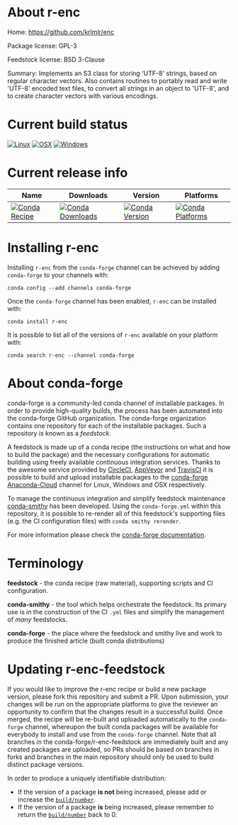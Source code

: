 About r-enc
===========

Home: https://github.com/krlmlr/enc

Package license: GPL-3

Feedstock license: BSD 3-Clause

Summary:  Implements an S3 class for storing 'UTF-8' strings, based on regular character vectors. Also contains routines to portably read and write 'UTF-8' encoded text files, to convert all strings in an object to 'UTF-8', and to create character vectors with various encodings.



Current build status
====================

[![Linux](https://img.shields.io/circleci/project/github/conda-forge/r-enc-feedstock/master.svg?label=Linux)](https://circleci.com/gh/conda-forge/r-enc-feedstock)
[![OSX](https://img.shields.io/travis/conda-forge/r-enc-feedstock/master.svg?label=macOS)](https://travis-ci.org/conda-forge/r-enc-feedstock)
[![Windows](https://img.shields.io/appveyor/ci/conda-forge/r-enc-feedstock/master.svg?label=Windows)](https://ci.appveyor.com/project/conda-forge/r-enc-feedstock/branch/master)

Current release info
====================

| Name | Downloads | Version | Platforms |
| --- | --- | --- | --- |
| [![Conda Recipe](https://img.shields.io/badge/recipe-r--enc-green.svg)](https://anaconda.org/conda-forge/r-enc) | [![Conda Downloads](https://img.shields.io/conda/dn/conda-forge/r-enc.svg)](https://anaconda.org/conda-forge/r-enc) | [![Conda Version](https://img.shields.io/conda/vn/conda-forge/r-enc.svg)](https://anaconda.org/conda-forge/r-enc) | [![Conda Platforms](https://img.shields.io/conda/pn/conda-forge/r-enc.svg)](https://anaconda.org/conda-forge/r-enc) |

Installing r-enc
================

Installing `r-enc` from the `conda-forge` channel can be achieved by adding `conda-forge` to your channels with:

```
conda config --add channels conda-forge
```

Once the `conda-forge` channel has been enabled, `r-enc` can be installed with:

```
conda install r-enc
```

It is possible to list all of the versions of `r-enc` available on your platform with:

```
conda search r-enc --channel conda-forge
```


About conda-forge
=================

conda-forge is a community-led conda channel of installable packages.
In order to provide high-quality builds, the process has been automated into the
conda-forge GitHub organization. The conda-forge organization contains one repository
for each of the installable packages. Such a repository is known as a *feedstock*.

A feedstock is made up of a conda recipe (the instructions on what and how to build
the package) and the necessary configurations for automatic building using freely
available continuous integration services. Thanks to the awesome service provided by
[CircleCI](https://circleci.com/), [AppVeyor](https://www.appveyor.com/)
and [TravisCI](https://travis-ci.org/) it is possible to build and upload installable
packages to the [conda-forge](https://anaconda.org/conda-forge)
[Anaconda-Cloud](https://anaconda.org/) channel for Linux, Windows and OSX respectively.

To manage the continuous integration and simplify feedstock maintenance
[conda-smithy](https://github.com/conda-forge/conda-smithy) has been developed.
Using the ``conda-forge.yml`` within this repository, it is possible to re-render all of
this feedstock's supporting files (e.g. the CI configuration files) with ``conda smithy rerender``.

For more information please check the [conda-forge documentation](https://conda-forge.org/docs/).

Terminology
===========

**feedstock** - the conda recipe (raw material), supporting scripts and CI configuration.

**conda-smithy** - the tool which helps orchestrate the feedstock.
                   Its primary use is in the construction of the CI ``.yml`` files
                   and simplify the management of *many* feedstocks.

**conda-forge** - the place where the feedstock and smithy live and work to
                  produce the finished article (built conda distributions)


Updating r-enc-feedstock
========================

If you would like to improve the r-enc recipe or build a new
package version, please fork this repository and submit a PR. Upon submission,
your changes will be run on the appropriate platforms to give the reviewer an
opportunity to confirm that the changes result in a successful build. Once
merged, the recipe will be re-built and uploaded automatically to the
`conda-forge` channel, whereupon the built conda packages will be available for
everybody to install and use from the `conda-forge` channel.
Note that all branches in the conda-forge/r-enc-feedstock are
immediately built and any created packages are uploaded, so PRs should be based
on branches in forks and branches in the main repository should only be used to
build distinct package versions.

In order to produce a uniquely identifiable distribution:
 * If the version of a package **is not** being increased, please add or increase
   the [``build/number``](https://conda.io/docs/user-guide/tasks/build-packages/define-metadata.html#build-number-and-string).
 * If the version of a package **is** being increased, please remember to return
   the [``build/number``](https://conda.io/docs/user-guide/tasks/build-packages/define-metadata.html#build-number-and-string)
   back to 0.
